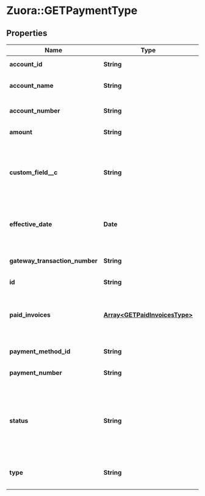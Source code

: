 # Zuora::GETPaymentType

## Properties
Name | Type | Description | Notes
------------ | ------------- | ------------- | -------------
**account_id** | **String** | Customer account ID.  | [optional] 
**account_name** | **String** | Customer account name.  | [optional] 
**account_number** | **String** | Customer account number.  | [optional] 
**amount** | **String** | Payment amount.  | [optional] 
**custom_field__c** | **String** | Any custom fields defined for this object. The custom field name is case-sensitive.  | [optional] 
**effective_date** | **Date** | Effective payment date as _yyyy-mm-dd_.  | [optional] 
**gateway_transaction_number** | **String** | Transaction ID from payment gateway.  | [optional] 
**id** | **String** | PaymentID.  | [optional] 
**paid_invoices** | [**Array&lt;GETPaidInvoicesType&gt;**](GETPaidInvoicesType.md) | Information about one or more invoices to which this payment was applied:  | [optional] 
**payment_method_id** | **String** | Payment method.  | [optional] 
**payment_number** | **String** | Unique payment number.  | [optional] 
**status** | **String** | Possible values are: &#x60;Draft&#x60;, &#x60;Processing&#x60;, &#x60;Processed&#x60;, &#x60;Error&#x60;, &#x60;Voided&#x60;, &#x60;Canceled&#x60;, &#x60;Posted.  | [optional] 
**type** | **String** | Possible values are: &#x60;External&#x60;, &#x60;Electronic&#x60;.  | [optional] 


